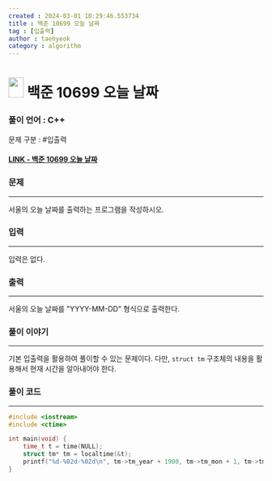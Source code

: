 ```yaml
---
created : 2024-03-01 10:29:46.553734
title : 백준 10699 오늘 날짜
tag : [입출력]
author : taehyeok
category : algorithm
---
```

# <img src="https://d2gd6pc034wcta.cloudfront.net/tier/1.svg" width="30" height="40"> 백준 10699 오늘 날짜


### 풀이 언어 : C++

문제 구분 : #입출력
#### [LINK - 백준 10699 오늘 날짜](https://www.acmicpc.net/problem/10699)

### 문제

<hr>


서울의 오늘 날짜를 출력하는 프로그램을 작성하시오.

### 입력

<hr>


입력은 없다.
### 출력

<hr>


서울의 오늘 날짜를 "YYYY-MM-DD" 형식으로 출력한다.
### 풀이 이야기

<hr>


기본 입출력을 활용하여 풀이할 수 있는 문제이다. 다만, `struct tm` 구조체의 내용을 활용해서 현재 시간을 알아내어야 한다.

### 풀이 코드

<hr>


``` c++
#include <iostream>
#include <ctime>

int main(void) {
    time_t t = time(NULL);
    struct tm* tm = localtime(&t);
    printf("%d-%02d-%02d\n", tm->tm_year + 1900, tm->tm_mon + 1, tm->tm_mday);
}
```
